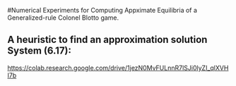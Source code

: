 #Numerical Experiments for Computing Appximate Equilibria of a Generalized-rule Colonel Blotto game. 

## A heuristic to find an approximation solution System (6.17):




https://colab.research.google.com/drive/1jezN0MvFULnnR7lSJi0lyZI_qlXVHI7b
